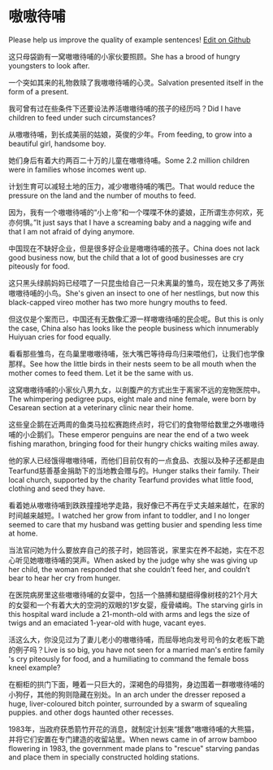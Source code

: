 # 嗷嗷待哺

Please help us improve the quality of example sentences! [Edit on Github](https://github.com/jiyushe/jiyu-example-sentence-source/blob/main/chinese/aoaodaibu.md)

<p><span class="chinese">这只母袋鼩有一窝嗷嗷待哺的小家伙要照顾。</span><span class="english">She has a brood of hungry youngsters to look after.</span></p>

<p><span class="chinese">一个突如其来的礼物救赎了我嗷嗷待哺的心灵。</span><span class="english">Salvation presented itself in the form of a present.</span></p>

<p><span class="chinese">我可曾有过在些条件下还要设法养活嗷嗷待哺的孩子的经历吗？</span><span class="english">Did I have children to feed under such circumstances?</span></p>

<p><span class="chinese">从嗷嗷待哺，到长成美丽的姑娘，英俊的少年。</span><span class="english">From feeding, to grow into a beautiful girl, handsome boy.</span></p>

<p><span class="chinese">她们身后有着大约两百二十万的儿童在嗷嗷待哺。</span><span class="english">Some 2.2 million children were in families whose incomes went up.</span></p>

<p><span class="chinese">计划生育可以减轻土地的压力，减少嗷嗷待哺的嘴巴。</span><span class="english">That would reduce the pressure on the land and the number of mouths to feed.</span></p>

<p><span class="chinese">因为，我有一个嗷嗷待哺的“小上帝”和一个喋喋不休的婆娘，正所谓生亦何欢，死亦何惧。”</span><span class="english">It just says that I have a screaming baby and a nagging wife and that I am not afraid of dying anymore.</span></p>

<p><span class="chinese">中国现在不缺好企业，但是很多好企业是嗷嗷待哺的孩子。</span><span class="english">China does not lack good business now, but the child that a lot of good businesses are cry piteously for food.</span></p>

<p><span class="chinese">这只黑头绿鹃妈妈已经喂了一只昆虫给自己一只未离巢的雏鸟，现在她又多了两张嗷嗷待哺的小鸟。</span><span class="english">She's given an insect to one of her nestlings, but now this black-capped vireo mother has two more hungry mouths to feed.</span></p>

<p><span class="chinese">但这仅是个案而已，中国还有无数像汇源一样嗷嗷待哺的民企呢。</span><span class="english">But this is only the case, China also has looks like the people business which innumerably Huiyuan cries for food equally.</span></p>

<p><span class="chinese">看看那些雏鸟，在鸟巢里嗷嗷待哺，张大嘴巴等待母鸟归来喂他们，让我们也学像那样。</span><span class="english">See how the little birds in their nests seem to be all mouth when the mother comes to feed them. Let it be the same with us.</span></p>

<p><span class="chinese">这窝嗷嗷待哺的小家伙八男九女，以剖腹产的方式出生于离家不远的宠物医院中。</span><span class="english">The whimpering pedigree pups, eight male and nine female, were born by Cesarean section at a veterinary clinic near their home.</span></p>

<p><span class="chinese">这些皇企鹅在近两周的鱼类马拉松赛跑终点时，将它们的食物带给数里之外嗷嗷待哺的小企鹅们。</span><span class="english">These emperor penguins are near the end of a two week fishing marathon, bringing food for their hungry chicks waiting miles away.</span></p>

<p><span class="chinese">他的家人已经饿得嗷嗷待哺，而他们目前仅有的一点食品、衣服以及种子还都是由Tearfund慈善基金捐助下的当地教会赠与的。</span><span class="english">Hunger stalks their family. Their local church, supported by the charity Tearfund provides what little food, clothing and seed they have.</span></p>

<p><span class="chinese">看着她从嗷嗷待哺到跌跌撞撞地学走路，我好像已不再在乎丈夫越来越忙，在家的时间越来越短。</span><span class="english">I watched her grow from infant to toddler, and I no longer seemed to care that my husband was getting busier and spending less time at home.</span></p>

<p><span class="chinese">当法官问她为什么要放弃自己的孩子时，她回答说，家里实在养不起她，实在不忍心听见她嗷嗷待哺的哭声。</span><span class="english">When asked by the judge why she was giving up her child, the woman responded that she couldn’t feed her, and couldn’t bear to hear her cry from hunger.</span></p>

<p><span class="chinese">在医院病房里这些嗷嗷待哺的女婴中，包括一个胳膊和腿细得像树枝的21个月大的女婴和一个有着大大的空洞的双眼的1岁女婴，瘦骨嶙峋。</span><span class="english">The starving girls in this hospital ward include a 21-month-old with arms and legs the size of twigs and an emaciated 1-year-old with huge, vacant eyes.</span></p>

<p><span class="chinese">活这么大，你没见过为了妻儿老小的嗷嗷待哺，而屈辱地向发号司令的女老板下跪的例子吗？</span><span class="english">Live is so big, you have not seen for a married man's entire family 's cry piteously for food, and a humiliating to command the female boss kneel example?</span></p>

<p><span class="chinese">在橱柜的拱门下面，睡着一只巨大的，深褐色的母猎狗，身边围着一群嗷嗷待哺的小狗仔，其他的狗则隐藏在别处。</span><span class="english">In an arch under the dresser reposed a huge, liver-coloured bitch pointer, surrounded by a swarm of squealing puppies. and other dogs haunted other recesses.</span></p>

<p><span class="chinese">1983年，当政府获悉箭竹开花的消息，就制定计划来“援救”嗷嗷待哺的大熊猫，并将它们安置在专门建造的收留站里。</span><span class="english">When news came in of arrow bamboo flowering in 1983, the government made plans to "rescue" starving pandas and place them in specially constructed holding stations.</span></p>

